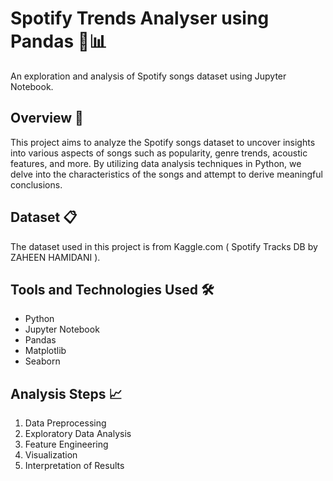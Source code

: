 # Spotify Trends Analyser using Pandas 🎵📊

An exploration and analysis of Spotify songs dataset using Jupyter Notebook.

## Overview 📝

This project aims to analyze the Spotify songs dataset to uncover insights into various aspects of songs such as popularity, genre trends, acoustic features, and more. By utilizing data analysis techniques in Python, we delve into the characteristics of the songs and attempt to derive meaningful conclusions.

## Dataset 📋

The dataset used in this project is from Kaggle.com ( Spotify Tracks DB by ZAHEEN HAMIDANI ).

## Tools and Technologies Used 🛠️

- Python
- Jupyter Notebook
- Pandas
- Matplotlib
- Seaborn

## Analysis Steps 📈

1. Data Preprocessing
2. Exploratory Data Analysis
3. Feature Engineering
4. Visualization
5. Interpretation of Results


